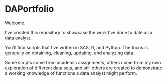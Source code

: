 # DAPortfolio

Welcome.

I've created this repository to showcase the work I've done to date as a data analyst.

You'll find scripts that I've written in SAS, R, and Python. The focus is generally on obtaining, cleaning, updating, and analyzing data. 

Some scripts come from academic assignments, others come from my own exploration of different data sets, and still others are created to demonstrate a working knowledge of functions a data analyst might perform. 

